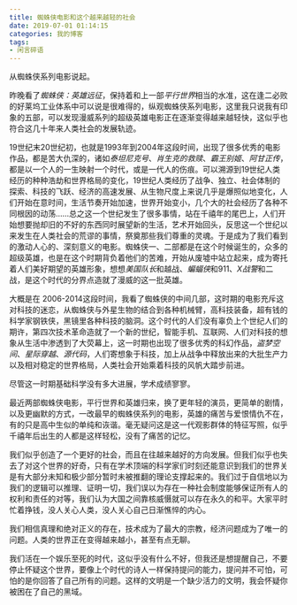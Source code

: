 ```yaml
---
title: 蜘蛛侠电影和这个越来越轻的社会
date: 2019-07-01 01:14:15
categories: 我的博客
tags:
- 闲言碎语
---
```


从蜘蛛侠系列电影说起。



昨晚看了*蜘蛛侠：英雄远征*，保持着和上一部*平行世界*相当的水准，这在逢二必败的好莱坞工业体系中可以说是很难得的，纵观蜘蛛侠系列电影，这里我只说我有印象的五部，可以发现漫威系列的超级英雄电影正在逐渐变得越来越轻快，这似乎也符合这几十年来人类社会的发展轨迹。



19世纪末20世纪初，也就是1993年到2004年这段时间，出现了很多优秀的电影作品，都是苦大仇深的，诸如*泰坦尼克号*、*肖生克的救赎*、*霸王别姬*、*阿甘正传*，都是以一个人的一生映射一个时代，或是一代人的伤痕。可以溯源到19世纪人类经历的种种浩劫和世界格局的变化，19世纪人类经历了战争、独立、社会体制的探索、科技的飞跃、经济的高速发展、从生物尺度上来说几乎是爆照似地变化，人们开始在意时间，生活节奏开始加速，世界开始变小，几个大的社会经历了各种不同根因的动荡……总之这一个世纪发生了很多事情，站在千禧年的尾巴上，人们开始想要抛却旧的不好的东西同时展望新的生活，艺术开始回头，反思这一个世纪以来发生在人类社会的荒谬的事情，祭奠那些我们尊重的灵魂。于是成为了我们看到的激动人心的、深刻意义的电影。蜘蛛侠一、二部都是在这个时候诞生的，众多的超级英雄，也是在这个时期背负着他们的苦难，开始从废墟中站立起来，成为寄托着人们美好期望的英雄形象，想想*美国队长*和越战、*蝙蝠侠*和911、*X战警*和二战，是这个时代的分界点造就了漫威的这一批英雄。



大概是在 2006-2014这段时间，我看了蜘蛛侠的中间几部，这时期的电影充斥这对科技的迷恋，从蜘蛛侠与外星生物的结合到各种机械臂，高科技装备，超有钱的科学家钢铁侠，黑镜里各种科技的脑洞。这个时代的人们没有辜负上个世纪人们的期许，第四次技术革命造就了一个新的世纪，智能手机、互联网、人们对科技的想象从生活中渗透到了大荧幕上，这一时期也出现了很多优秀的科幻作品，*盗梦空间*、*星际穿越*、*源代码*，人们寄想象于科技，加上从战争中释放出来的大批生产力以及相对稳定的世界格局，人类社会开始乘着科技的风帆大踏步前进。



尽管这一时期基础科学没有多大进展，学术成绩寥寥。



最近两部蜘蛛侠电影，平行世界和英雄归来，换了更年轻的演员，更简单的剧情，以及更幽默的方式，一改最早的蜘蛛侠系列的电影，英雄的痛苦与爱恨情仇不在，有的只是高中生似的单纯和诙谐。毫无疑问这是这一代观影群体的特征写照，似乎千禧年后出生的人都是这样轻松，没有了痛苦的记忆。



我们似乎创造了一个更好的社会，而且在往越来越好的方向发展。但我们似乎也失去了对这个世界的好奇，只有在学术顶端的科学家们时刻还能意识到我们的世界关是有大部分未知和极少部分暂时未被推翻的理论支撑起来的。我们过于自信地以为我们的逻辑可以推理、证明一切，我们误以为存在一种社会制度能够保证所有人的权利和责任的对等，我们认为大国之间靠核威慑就可以存在永久的和平。大家平时忙着挣钱，没人关心人类，没人关心自己日渐憔悴的内心。



我们相信真理和绝对正义的存在，技术成为了最大的宗教，经济问题成为了唯一的问题。人类的世界正在变得越来越小，甚至有点无聊。



我们活在一个娱乐至死的时代，这似乎没有什么不好，但我还是想提醒自己，不要停止怀疑这个世界，要像上个时代的诗人一样保持提问的能力，提问并不可怕，可怕的是你回答了自己所有的问题。这样的文明是一个缺少活力的文明，我会怀疑你被困在了自己的黑域。